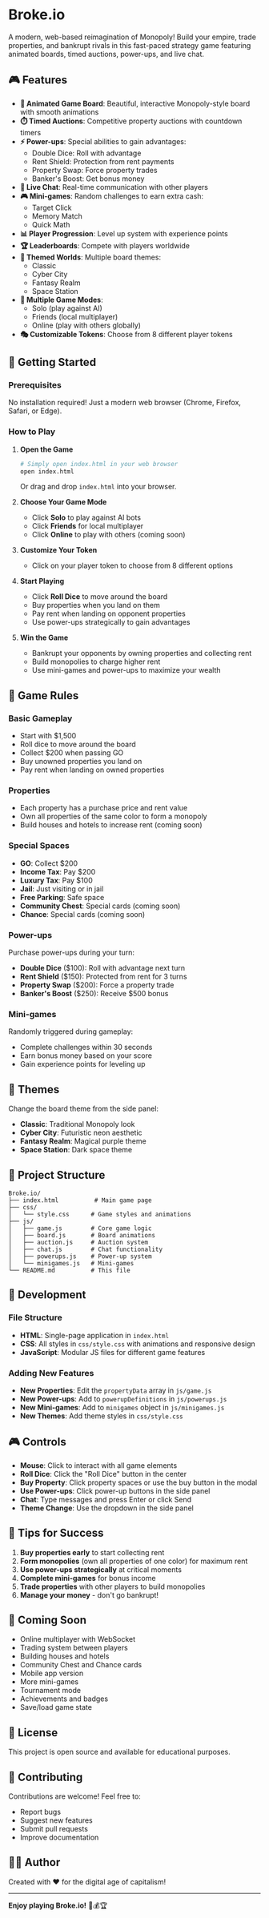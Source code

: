 # Broke.io

A modern, web-based reimagination of Monopoly! Build your empire, trade properties, and bankrupt rivals in this fast-paced strategy game featuring animated boards, timed auctions, power-ups, and live chat.

## 🎮 Features

- **🎲 Animated Game Board**: Beautiful, interactive Monopoly-style board with smooth animations
- **⏱️ Timed Auctions**: Competitive property auctions with countdown timers
- **⚡ Power-ups**: Special abilities to gain advantages:
  - Double Dice: Roll with advantage
  - Rent Shield: Protection from rent payments
  - Property Swap: Force property trades
  - Banker's Boost: Get bonus money
- **💬 Live Chat**: Real-time communication with other players
- **🎮 Mini-games**: Random challenges to earn extra cash:
  - Target Click
  - Memory Match
  - Quick Math
- **📊 Player Progression**: Level up system with experience points
- **🏆 Leaderboards**: Compete with players worldwide
- **🎨 Themed Worlds**: Multiple board themes:
  - Classic
  - Cyber City
  - Fantasy Realm
  - Space Station
- **👥 Multiple Game Modes**:
  - Solo (play against AI)
  - Friends (local multiplayer)
  - Online (play with others globally)
- **🎭 Customizable Tokens**: Choose from 8 different player tokens

## 🚀 Getting Started

### Prerequisites

No installation required! Just a modern web browser (Chrome, Firefox, Safari, or Edge).

### How to Play

1. **Open the Game**
   ```bash
   # Simply open index.html in your web browser
   open index.html
   ```
   Or drag and drop `index.html` into your browser.

2. **Choose Your Game Mode**
   - Click **Solo** to play against AI bots
   - Click **Friends** for local multiplayer
   - Click **Online** to play with others (coming soon)

3. **Customize Your Token**
   - Click on your player token to choose from 8 different options

4. **Start Playing**
   - Click **Roll Dice** to move around the board
   - Buy properties when you land on them
   - Pay rent when landing on opponent properties
   - Use power-ups strategically to gain advantages

5. **Win the Game**
   - Bankrupt your opponents by owning properties and collecting rent
   - Build monopolies to charge higher rent
   - Use mini-games and power-ups to maximize your wealth

## 🎯 Game Rules

### Basic Gameplay
- Start with $1,500
- Roll dice to move around the board
- Collect $200 when passing GO
- Buy unowned properties you land on
- Pay rent when landing on owned properties

### Properties
- Each property has a purchase price and rent value
- Own all properties of the same color to form a monopoly
- Build houses and hotels to increase rent (coming soon)

### Special Spaces
- **GO**: Collect $200
- **Income Tax**: Pay $200
- **Luxury Tax**: Pay $100
- **Jail**: Just visiting or in jail
- **Free Parking**: Safe space
- **Community Chest**: Special cards (coming soon)
- **Chance**: Special cards (coming soon)

### Power-ups
Purchase power-ups during your turn:
- **Double Dice** ($100): Roll with advantage next turn
- **Rent Shield** ($150): Protected from rent for 3 turns
- **Property Swap** ($200): Force a property trade
- **Banker's Boost** ($250): Receive $500 bonus

### Mini-games
Randomly triggered during gameplay:
- Complete challenges within 30 seconds
- Earn bonus money based on your score
- Gain experience points for leveling up

## 🎨 Themes

Change the board theme from the side panel:
- **Classic**: Traditional Monopoly look
- **Cyber City**: Futuristic neon aesthetic
- **Fantasy Realm**: Magical purple theme
- **Space Station**: Dark space theme

## 📁 Project Structure

```
Broke.io/
├── index.html          # Main game page
├── css/
│   └── style.css      # Game styles and animations
├── js/
│   ├── game.js        # Core game logic
│   ├── board.js       # Board animations
│   ├── auction.js     # Auction system
│   ├── chat.js        # Chat functionality
│   ├── powerups.js    # Power-up system
│   └── minigames.js   # Mini-games
└── README.md          # This file
```

## 🔧 Development

### File Structure
- **HTML**: Single-page application in `index.html`
- **CSS**: All styles in `css/style.css` with animations and responsive design
- **JavaScript**: Modular JS files for different game features

### Adding New Features
- **New Properties**: Edit the `propertyData` array in `js/game.js`
- **New Power-ups**: Add to `powerupDefinitions` in `js/powerups.js`
- **New Mini-games**: Add to `minigames` object in `js/minigames.js`
- **New Themes**: Add theme styles in `css/style.css`

## 🎮 Controls

- **Mouse**: Click to interact with all game elements
- **Roll Dice**: Click the "Roll Dice" button in the center
- **Buy Property**: Click property spaces or use the buy button in the modal
- **Use Power-ups**: Click power-up buttons in the side panel
- **Chat**: Type messages and press Enter or click Send
- **Theme Change**: Use the dropdown in the side panel

## 🌟 Tips for Success

1. **Buy properties early** to start collecting rent
2. **Form monopolies** (own all properties of one color) for maximum rent
3. **Use power-ups strategically** at critical moments
4. **Complete mini-games** for bonus income
5. **Trade properties** with other players to build monopolies
6. **Manage your money** - don't go bankrupt!

## 🚧 Coming Soon

- Online multiplayer with WebSocket
- Trading system between players
- Building houses and hotels
- Community Chest and Chance cards
- Mobile app version
- More mini-games
- Tournament mode
- Achievements and badges
- Save/load game state

## 📄 License

This project is open source and available for educational purposes.

## 🤝 Contributing

Contributions are welcome! Feel free to:
- Report bugs
- Suggest new features
- Submit pull requests
- Improve documentation

## 👨‍💻 Author

Created with ❤️ for the digital age of capitalism!

---

**Enjoy playing Broke.io!** 🎲💰🏆
